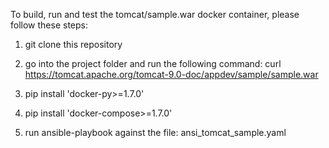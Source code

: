 To build, run and test the tomcat/sample.war docker container, please follow these steps:

1. git clone this repository

2. go into the project folder and run the following command:
curl https://tomcat.apache.org/tomcat-9.0-doc/appdev/sample/sample.war

3. pip install 'docker-py>=1.7.0'

4. pip install 'docker-compose>=1.7.0'

5. run ansible-playbook against the file: ansi_tomcat_sample.yaml
